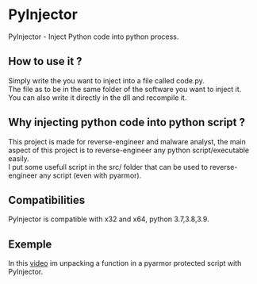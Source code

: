# PyInjector
PyInjector - Inject Python code into python process.

## How to use it ?
Simply write the you want to inject into a file called code.py.   
The file as to be in the same folder of the software you want to inject it.   
You can also write it directly in the dll and recompile it.

## Why injecting python code into python script ?
This project is made for reverse-engineer and malware analyst, the main aspect of this project is to reverse-engineer any python script/executable easily.   
I put some usefull script in the src/ folder that can be used to reverse-engineer any script (even with pyarmor).

## Compatibilities
PyInjector is compatible with x32 and x64, python 3.7,3.8,3.9.

## Exemple
In this [video](https://youtu.be/NkFs7A0q4DM) im unpacking a function in a pyarmor protected script with PyInjector.
